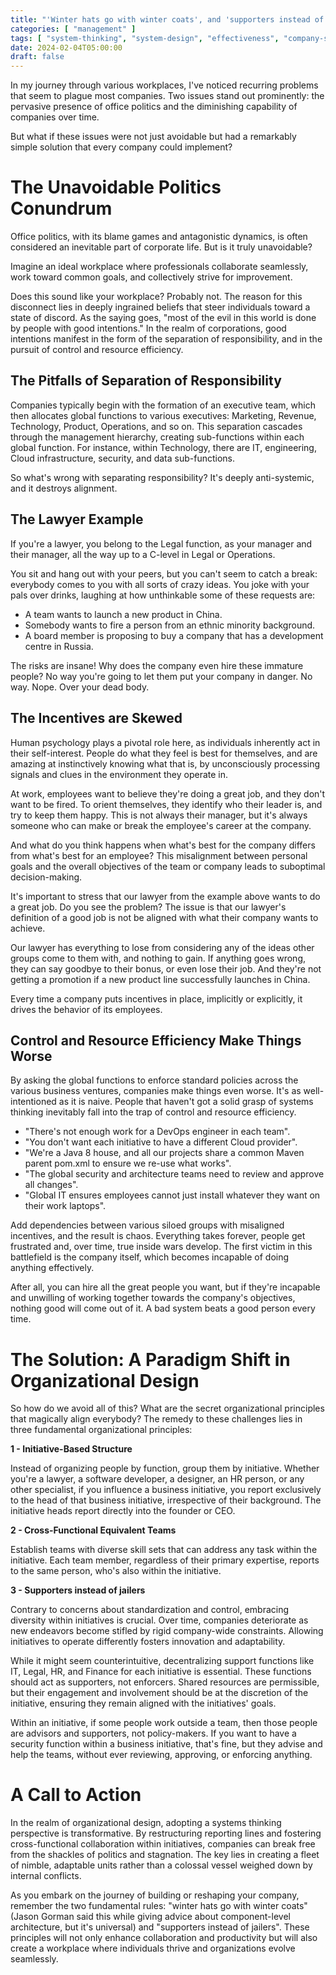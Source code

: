 ```yaml
---
title: "'Winter hats go with winter coats', and 'supporters instead of jailers'."
categories: [ "management" ]
tags: [ "system-thinking", "system-design", "effectiveness", "company-structure", "management" ]
date: 2024-02-04T05:00:00
draft: false
---
```


In my journey through various workplaces, I've noticed recurring problems that seem to plague most companies. Two issues stand out prominently: the pervasive presence of office politics and the diminishing capability of companies over time.

But what if these issues were not just avoidable but had a remarkably simple solution that every company could implement?

# The Unavoidable Politics Conundrum

Office politics, with its blame games and antagonistic dynamics, is often considered an inevitable part of corporate life. But is it truly unavoidable?

Imagine an ideal workplace where professionals collaborate seamlessly, work toward common goals, and collectively strive for improvement.

Does this sound like your workplace? Probably not. The reason for this disconnect lies in deeply ingrained beliefs that steer individuals toward a state of discord. As the saying goes, "most of the evil in this world is done by people with good intentions." In the realm of corporations, good intentions manifest in the form of the separation of responsibility, and in the pursuit of control and resource efficiency.

## The Pitfalls of Separation of Responsibility

Companies typically begin with the formation of an executive team, which then allocates global functions to various executives: Marketing, Revenue, Technology, Product, Operations, and so on. This separation cascades through the management hierarchy, creating sub-functions within each global function. For instance, within Technology, there are IT, engineering, Cloud infrastructure, security, and data sub-functions.

So what's wrong with separating responsibility? It's deeply anti-systemic, and it destroys alignment.

## The Lawyer Example

If you're a lawyer, you belong to the Legal function, as your manager and their manager, all the way up to a C-level in Legal or Operations.

You sit and hang out with your peers, but you can't seem to catch a break: everybody comes to you with all sorts of crazy ideas. You joke with your pals over drinks, laughing at how unthinkable some of these requests are:

- A team wants to launch a new product in China.
- Somebody wants to fire a person from an ethnic minority background.
- A board member is proposing to buy a company that has a development centre in Russia.

The risks are insane! Why does the company even hire these immature people? No way you're going to let them put your company in danger. No way. Nope. Over your dead body.

## The Incentives are Skewed

Human psychology plays a pivotal role here, as individuals inherently act in their self-interest. People do what they feel is best for themselves, and are amazing at instinctively knowing what that is, by unconsciously processing signals and clues in the environment they operate in.

At work, employees want to believe they're doing a great job, and they don't want to be fired. To orient themselves, they identify who their leader is, and try to keep them happy. This is not always their manager, but it's always someone who can make or break the employee's career at the company.

And what do you think happens when what's best for the company differs from what's best for an employee? This misalignment between personal goals and the overall objectives of the team or company leads to suboptimal decision-making.

It's important to stress that our lawyer from the example above wants to do a great job. Do you see the problem? The issue is that our lawyer's definition of a good job is not be aligned with what their company wants to achieve.

Our lawyer has everything to lose from considering any of the ideas other groups come to them with, and nothing to gain. If anything goes wrong, they can say goodbye to their bonus, or even lose their job. And they're not getting a promotion if a new product line successfully launches in China.

Every time a company puts incentives in place, implicitly or explicitly, it drives the behavior of its employees.

## Control and Resource Efficiency Make Things Worse

By asking the global functions to enforce standard policies across the various business ventures, companies make things even worse. It's as well-intentioned as it is naive. People that haven't got a solid grasp of systems thinking inevitably fall into the trap of control and resource efficiency.

- "There's not enough work for a DevOps engineer in each team".
- "You don't want each initiative to have a different Cloud provider".
- "We're a Java 8 house, and all our projects share a common Maven parent pom.xml to ensure we re-use what works".
- "The global security and architecture teams need to review and approve all changes".
- "Global IT ensures employees cannot just install whatever they want on their work laptops".

Add dependencies between various siloed groups with misaligned incentives, and the result is chaos. Everything takes forever, people get frustrated and, over time, true inside wars develop. The first victim in this battlefield is the company itself, which becomes incapable of doing anything effectively.

After all, you can hire all the great people you want, but if they're incapable and unwilling of working together towards the company's objectives, nothing good will come out of it. A bad system beats a good person every time.

# The Solution: A Paradigm Shift in Organizational Design

So how do we avoid all of this? What are the secret organizational principles that magically align everybody? The remedy to these challenges lies in three fundamental organizational principles:

**1 - Initiative-Based Structure**

Instead of organizing people by function, group them by initiative. Whether you're a lawyer, a software developer, a designer, an HR person, or any other specialist, if you influence a business initiative, you report exclusively to the head of that business initiative, irrespective of their background. The initiative heads report directly into the founder or CEO.

**2 - Cross-Functional Equivalent Teams**

Establish teams with diverse skill sets that can address any task within the initiative. Each team member, regardless of their primary expertise, reports to the same person, who's also within the initiative.

**3 - Supporters instead of jailers**

Contrary to concerns about standardization and control, embracing diversity within initiatives is crucial. Over time, companies deteriorate as new endeavors become stifled by rigid company-wide constraints. Allowing initiatives to operate differently fosters innovation and adaptability.

While it might seem counterintuitive, decentralizing support functions like IT, Legal, HR, and Finance for each initiative is essential. These functions should act as supporters, not enforcers. Shared resources are permissible, but their engagement and involvement should be at the discretion of the initiative, ensuring they remain aligned with the initiatives' goals.

Within an initiative, if some people work outside a team, then those people are advisors and supporters, not policy-makers. If you want to have a security function within a business initiative, that's fine, but they advise and help the teams, without ever reviewing, approving, or enforcing anything.

# A Call to Action

In the realm of organizational design, adopting a systems thinking perspective is transformative. By restructuring reporting lines and fostering cross-functional collaboration within initiatives, companies can break free from the shackles of politics and stagnation. The key lies in creating a fleet of nimble, adaptable units rather than a colossal vessel weighed down by internal conflicts.

As you embark on the journey of building or reshaping your company, remember the two fundamental rules: "winter hats go with winter coats" (Jason Gorman said this while giving advice about component-level architecture, but it's universal) and "supporters instead of jailers". These principles will not only enhance collaboration and productivity but will also create a workplace where individuals thrive and organizations evolve seamlessly.